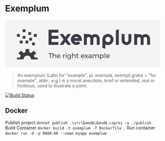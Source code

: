 # Exemplum

![Exemplum](./logo.png)


> An exemplum (Latin for "example", pl. exempla, exempli gratia = "for example", abbr.: e.g.) is a moral anecdote, brief or extended, real or fictitious, used to illustrate a point.


[![Build Status](https://dev.azure.com/forrest-technologies/exemplum/_apis/build/status/3?api-version=5.1-preview.1)](https://dev.azure.com/forrest-technologies/exemplum/_apis/build/status/3?api-version=5.1-preview.1)

## Docker 

Publish project
`dotnet publish .\src\QandA\QandA.csproj -o ./publish`
Build Container
`docker build -t exemplum -f Dockerfile .`
Run container
`docker run -d -p 8080:80 --name myapp exemplum`
